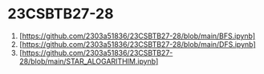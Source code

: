# 23CSBTB27-28
1. [https://github.com/2303a51836/23CSBTB27-28/blob/main/BFS.ipynb]
2. [https://github.com/2303a51836/23CSBTB27-28/blob/main/DFS.ipynb]
3. [https://github.com/2303a51836/23CSBTB27-28/blob/main/STAR_ALOGARITHIM.ipynb]


